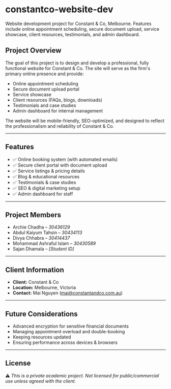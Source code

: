 # constantco-website-dev
Website development project for Constant &amp; Co, Melbourne. Features include online appointment scheduling, secure document upload, service showcase, client resources, testimonials, and admin dashboard.

## Project Overview
The goal of this project is to design and develop a professional, fully functional website for Constant & Co. The site will serve as the firm's primary online presence and provide:
- Online appointment scheduling
- Secure document upload portal
- Service showcase
- Client resources (FAQs, blogs, downloads)
- Testimonials and case studies
- Admin dashboard for internal management

The website will be mobile-friendly, SEO-optimized, and designed to reflect the professionalism and reliability of Constant & Co.

---

## Features
- ✅ Online booking system (with automated emails)
- ✅ Secure client portal with document upload
- ✅ Service listings & pricing details
- ✅ Blog & educational resources
- ✅ Testimonials & case studies
- ✅ SEO & digital marketing setup
- ✅ Admin dashboard for staff

---

## Project Members
- Archie Chadha – *30436129*  
- Abdul Kaiyum Tahsin – *30434113*  
- Divya Chhabra – *30414437*  
- Mohammad Ashraful Islam – *30430589*  
- Sajan Dhamala – *[Student ID]*  

---

## Client Information
- **Client:** Constant & Co  
- **Location:** Melbourne, Victoria  
- **Contact:** Mai Nguyen (mai@constantandco.com.au)  

---

## Future Considerations
- Advanced encryption for sensitive financial documents  
- Managing appointment overload and double-booking  
- Keeping resources updated  
- Ensuring performance across devices & browsers  

---

## License
⚠️ *This is a private academic project. Not licensed for public/commercial use unless agreed with the client.*
